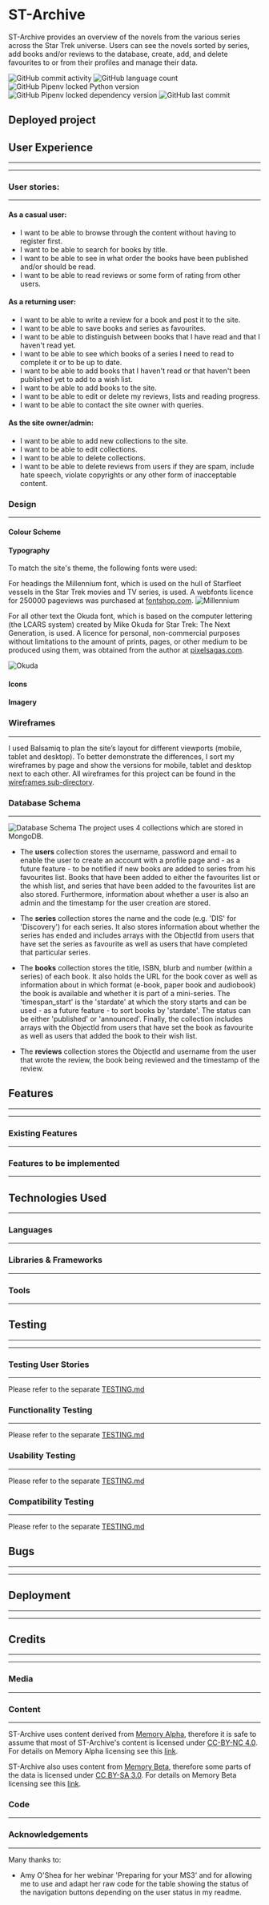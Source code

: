 # ST-Archive

ST-Archive provides an overview of the novels from the various series across the Star Trek universe. Users can see the novels sorted by series, add books and/or reviews to the database, create, add, and delete favourites to or from their profiles and manage their data.

![GitHub commit activity](https://img.shields.io/github/commit-activity/w/ryagg/st-archive?style=plastic)
![GitHub language count](https://img.shields.io/github/languages/count/ryagg/st-archive?style=plastic)
![GitHub Pipenv locked Python version](https://img.shields.io/github/pipenv/locked/python-version/ryagg/st-archive?style=plastic)
![GitHub Pipenv locked dependency version](https://img.shields.io/github/pipenv/locked/dependency-version/ryagg/st-archive/flask?style=plastic)
![GitHub last commit](https://img.shields.io/github/last-commit/ryagg/st-archive?style=plastic)

## Deployed project

## User Experience

---

---

### User stories:

---

#### As a casual user:

-   I want to be able to browse through the content without having to register first.
-   I want to be able to search for books by title.
-   I want to be able to see in what order the books have been published and/or should be read.
-   I want to be able to read reviews or some form of rating from other users.

#### As a returning user:

-   I want to be able to write a review for a book and post it to the site.
-   I want to be able to save books and series as favourites.
-   I want to be able to distinguish between books that I have read and that I haven't read yet.
-   I want to be able to see which books of a series I need to read to complete it or to be up to date.
-   I want to be able to add books that I haven't read or that haven't been published yet to add to a wish list.
-   I want to be able to add books to the site.
-   I want to be able to edit or delete my reviews, lists and reading progress.
-   I want to be able to contact the site owner with queries.

#### As the site owner/admin:

-   I want to be able to add new collections to the site.
-   I want to be able to edit collections.
-   I want to be able to delete collections.
-   I want to be able to delete reviews from users if they are spam, include hate speech, violate copyrights or any other form of inacceptable content.

### Design

---

#### Colour Scheme

#### Typography

To match the site's theme, the following fonts were used:

For headings the Millennium font, which is used on the hull of Starfleet vessels in the Star Trek movies and TV series, is used. A webfonts licence for 250000 pageviews was purchased at [fontshop.com](https://www.fontshop.com/).
![Millennium](images/readme/millenium-20px.png)

For all other text the Okuda font, which is based on the computer lettering (the LCARS system) created by Mike Okuda for Star Trek: The Next Generation, is used. A licence for personal, non-commercial purposes without limitations to the amount of prints, pages, or other medium to be produced using them, was obtained from the author at [pixelsagas.com](https://www.pixelsagas.com/).

![Okuda](images/readme/okuda-20px.png)

#### Icons

#### Imagery

### Wireframes

---

I used Balsamiq to plan the site’s layout for different viewports (mobile, tablet and desktop). To better demonstrate the differences, I sort my wireframes by page and show the versions for mobile, tablet and desktop next to each other.
All wireframes for this project can be found in the [wireframes sub-directory](https://github.com/Ryagg/st-archive/tree/main/wireframes).

### Database Schema

---

![Database Schema](images/readme/db-scheme.png)
The project uses 4 collections which are stored in MongoDB.

-   The **users** collection stores the username, password and email to enable the user to create an account with a profile page and - as a future feature - to be notified if new books are added to series from his favourites list. Books that have been added to either the favourites list or the whish list, and series that have been added to the favourites list are also stored. Furthermore, information about whether a user is also an admin and the timestamp for the user creation are stored.

-   The **series** collection stores the name and the code (e.g. 'DIS' for 'Discovery') for each series. It also stores information about whether the series has ended and includes arrays with the ObjectId from users that have set the series as favourite as well as users that have completed that particular series.

-   The **books** collection stores the title, ISBN, blurb and number (within a series) of each book. It also holds the URL for the book cover as well as information about in which format (e-book, paper book and audiobook) the book is available and whether it is part of a mini-series. The 'timespan_start' is the 'stardate' at which the story starts and can be used - as a future feature - to sort books by 'stardate'. The status can be either 'published' or 'announced'. Finally, the collection includes arrays with the ObjectId from users that have set the book as favourite as well as users that added the book to their wish list.

-   The **reviews** collection stores the ObjectId and username from the user that wrote the review, the book being reviewed and the timestamp of the review.

## Features

---

---

### Existing Features

---

### Features to be implemented

---

## Technologies Used

---

### Languages

---

### Libraries & Frameworks

---

### Tools

---

## Testing

---

---

### Testing User Stories

---

Please refer to the separate [TESTING.md](TESTING.md)

### Functionality Testing

---

Please refer to the separate [TESTING.md](TESTING.md)

### Usability Testing

---

Please refer to the separate [TESTING.md](TESTING.md)

### Compatibility Testing

---

Please refer to the separate [TESTING.md](TESTING.md)

## Bugs

---

---

## Deployment

---

---

## Credits

---

---

### Media

---

### Content

---

ST-Archive uses content derived from [Memory Alpha](http://memory-alpha.wikia.com/), therefore it is safe to assume that most of ST-Archive's content is licensed under [CC-BY-NC 4.0](https://creativecommons.org/licenses/by-nc/4.0/). For details on Memory Alpha licensing see this [link](https://memory-alpha.fandom.com/wiki/Memory_Alpha:Copyrights).

ST-Archive also uses content from [Memory Beta](http://memory-beta.wikia.com/), therefore some parts of the data is licensed under [CC BY-SA 3.0](https://creativecommons.org/licenses/by-sa/3.0/). For details on Memory Beta licensing see this [link](https://memory-beta.fandom.com/wiki/Memory_Beta:Copyrights).

### Code

---

### Acknowledgements

---

Many thanks to:

-   Amy O'Shea for her webinar 'Preparing for your MS3' and for allowing me to use and adapt her raw code for the table showing the status of the navigation buttons depending on the user status in my readme.
